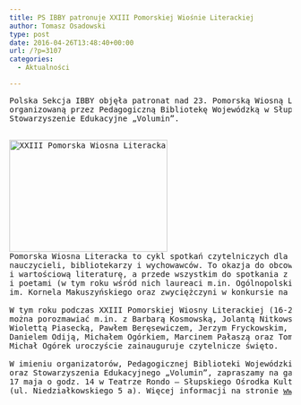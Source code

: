 ```yaml
---
title: PS IBBY patronuje XXIII Pomorskiej Wiośnie Literackiej
author: Tomasz Osadowski
type: post
date: 2016-04-26T13:48:40+00:00
url: /?p=3107
categories:
  - Aktualności

---
```

<pre>Polska Sekcja IBBY objęła patronat nad 23. Pomorską Wiosną Literacką 
organizowaną przez Pedagogiczną Bibliotekę Wojewódzką w Słupsku oraz 
Stowarzyszenie Edukacyjne „Volumin”.

</pre>

<!--more-->

<pre><img class="alignnone size-medium wp-image-3108" src="http://www.ibby.pl/wp-content/uploads/2016/04/XXIII-Pomorska-Wiosna-Literacka-logo-282x200.png" alt="XXIII Pomorska Wiosna Literacka logo" width="282" height="200" srcset="http://www.ibby.pl/wp-content/uploads/2016/04/XXIII-Pomorska-Wiosna-Literacka-logo-282x200.png 282w, http://www.ibby.pl/wp-content/uploads/2016/04/XXIII-Pomorska-Wiosna-Literacka-logo-141x100.png 141w, http://www.ibby.pl/wp-content/uploads/2016/04/XXIII-Pomorska-Wiosna-Literacka-logo.png 721w" sizes="(max-width: 282px) 100vw, 282px" />
Pomorska Wiosna Literacka to cykl spotkań czytelniczych dla dzieci, młodzieży, 
nauczycieli, bibliotekarzy i wychowawców. To okazja do obcowania z piękną 
i wartościową literaturę, a przede wszystkim do spotkania z pisarkami, pisarzami
i poetami (w tym roku wśród nich laureaci m.in. Ogólnopolskiej Nagrody Literackiej 
im. Kornela Makuszyńskiego oraz zwyciężczyni w konkursie na Książkę Roku IBBY). 

W tym roku podczas XXIII Pomorskiej Wiosny Literackiej (16-20 maja) będzie 
można porozmawiać m.in. z Barbarą Kosmowską, Jolantą Nitkowską-Węglarz, 
Wiolettą Piasecką, Pawłem Beręsewiczem, Jerzym Fryckowskim, Pawłem Mają, 
Danielem Odiją, Michałem Ogórkiem, Marcinem Pałaszą oraz Tomaszem Trojanowskim. 
Michał Ogórek uroczyście zainauguruje czytelnicze święto. 

W imieniu organizatorów, Pedagogicznej Biblioteki Wojewódzkiej w Słupsku 
oraz Stowarzyszenia Edukacyjnego „Volumin”, zapraszamy na galę, która odbędzie się 
17 maja o godz. 14 w Teatrze Rondo – Słupskiego Ośrodka Kultury 
(ul. Niedziałkowskiego 5 a). Więcej informacji na stronie <a href="http://www.pbw.slupsk.pl" target="_blank">www.pbw.slupsk.pl</a>.</pre>

